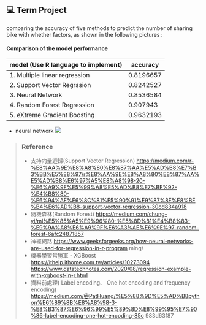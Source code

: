 ## :computer: Term Project  

comparing the accuracy of five methods to predict the number of sharing bike with whether factors, as shown in the following pictures :

#### Comparison of the model performance 


| model (Use R language to implement) | accuracy |
| ------------------------------------| -------- |
| 1. Multiple linear regression   | 0.8196657    |
| 2. Support Vector Regrssion      | 0.8242527 |
| 3. Neural Network                | 0.8536584 |
| 4. Random Forest Regression     |  0.907943 |
| 5. eXtreme Gradient Boosting    |  0.9632193|
-  neural network
![](https://i.imgur.com/KM3Rr3b.jpg)

> ### Reference
> - 支持向量迴歸(Support Vector Regression)
> https://medium.com/r-%E8%AA%9E%E8%A8%80%E8%87%AA%E5%AD%B8%E7%B3%BB%E5%88%97/r%E8%AA%9E%E8%A8%80%E8%87%AA%E5%AD%B8%E6%97%A5%E8%A8%98-20-%E6%A9%9F%E5%99%A8%E5%AD%B8%E7%BF%92-%E4%B8%80-%E6%94%AF%E6%8C%81%E5%90%91%E9%87%8F%E8%BF%B4%E6%AD%B8-support-vector-regression-30cd834a918
> - 隨機森林(Random Forest)
> https://medium.com/chung-yi/ml%E5%85%A5%E9%96%80-%E5%8D%81%E4%B8%83-%E9%9A%A8%E6%A9%9F%E6%A3%AE%E6%9E%97-random-forest-6afc24871857
> - 神經網路
> https://www.geeksforgeeks.org/how-neural-networks-are-used-for-regression-in-r-program
> ming/
> - 機器學習常勝軍 - XGBoost
> https://ithelp.ithome.com.tw/articles/10273094
> https://www.datatechnotes.com/2020/08/regression-example-with-xgboost-in-r.html
> - 資料前處理( Label encoding、 One hot encoding and frequency encoding)
> https://medium.com/@PatHuang/%E5%88%9D%E5%AD%B8python%E6%89%8B%E8%A8%98-3-%E8%B3%87%E6%96%99%E5%89%8D%E8%99%95%E7%90%86-label-encoding-one-hot-encoding-85c
> 983d63f87
